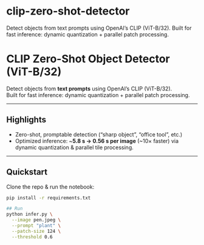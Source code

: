 # clip-zero-shot-detector
Detect objects from text prompts using OpenAI’s CLIP (ViT-B/32).   Built for fast inference: dynamic quantization + parallel patch processing.

# CLIP Zero-Shot Object Detector (ViT-B/32)

Detect objects from **text prompts** using OpenAI’s CLIP (ViT-B/32).  
Built for fast inference: dynamic quantization + parallel patch processing.

---

## Highlights

- Zero-shot, promptable detection (“sharp object”, “office tool”, etc.)
- Optimized inference: ~**5.8 s → 0.56 s per image** (~10× faster) via dynamic quantization & parallel tile processing.

---

## Quickstart

Clone the repo & run the notebook:
```bash
pip install -r requirements.txt

## Run
python infer.py \
  --image pen.jpeg \
  --prompt "plant" \
  --patch-size 124 \
  --threshold 0.6 
